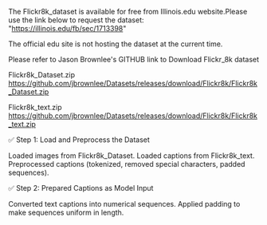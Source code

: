 The Flickr8k_dataset is available for free from Illinois.edu website.Please use the link below to request the dataset: "https://illinois.edu/fb/sec/1713398"

The official edu site is not hosting the dataset at the current time.

Please refer to Jason Brownlee's GITHUB link to Download Flickr_8k dataset

Flickr8k_Dataset.zip https://github.com/jbrownlee/Datasets/releases/download/Flickr8k/Flickr8k_Dataset.zip

Flickr8k_text.zip https://github.com/jbrownlee/Datasets/releases/download/Flickr8k/Flickr8k_text.zip

✅ Step 1: Load and Preprocess the Dataset

Loaded images from Flickr8k_Dataset.
Loaded captions from Flickr8k_text.
Preprocessed captions (tokenized, removed special characters, padded sequences).


✅ Step 2: Prepared Captions as Model Input

Converted text captions into numerical sequences.
Applied padding to make sequences uniform in length.
